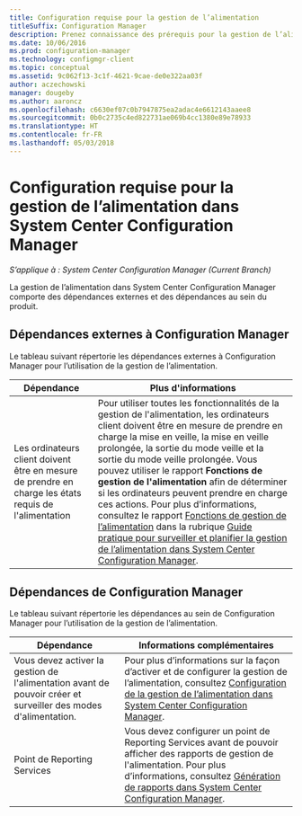 ```yaml
---
title: Configuration requise pour la gestion de l’alimentation
titleSuffix: Configuration Manager
description: Prenez connaissance des prérequis pour la gestion de l’alimentation dans System Center Configuration Manager.
ms.date: 10/06/2016
ms.prod: configuration-manager
ms.technology: configmgr-client
ms.topic: conceptual
ms.assetid: 9c062f13-3c1f-4621-9cae-de0e322aa03f
author: aczechowski
manager: dougeby
ms.author: aaroncz
ms.openlocfilehash: c6630ef07c0b7947875ea2adac4e6612143aaee8
ms.sourcegitcommit: 0b0c2735c4ed822731ae069b4cc1380e89e78933
ms.translationtype: HT
ms.contentlocale: fr-FR
ms.lasthandoff: 05/03/2018
---
```

# <a name="prerequisites-for-power-management-in-system-center-configuration-manager"></a>Configuration requise pour la gestion de l’alimentation dans System Center Configuration Manager

*S’applique à : System Center Configuration Manager (Current Branch)*

La gestion de l’alimentation dans System Center Configuration Manager comporte des dépendances externes et des dépendances au sein du produit.  

## <a name="dependencies-external-to-configuration-manager"></a>Dépendances externes à Configuration Manager  
 Le tableau suivant répertorie les dépendances externes à Configuration Manager pour l’utilisation de la gestion de l’alimentation.  

|Dépendance|Plus d'informations|  
|----------------|----------------------|  
|Les ordinateurs client doivent être en mesure de prendre en charge les états requis de l'alimentation|Pour utiliser toutes les fonctionnalités de la gestion de l'alimentation, les ordinateurs client doivent être en mesure de prendre en charge la mise en veille, la mise en veille prolongée, la sortie du mode veille et la sortie du mode veille prolongée. Vous pouvez utiliser le rapport **Fonctions de gestion de l'alimentation** afin de déterminer si les ordinateurs peuvent prendre en charge ces actions. Pour plus d’informations, consultez le rapport [Fonctions de gestion de l’alimentation](../../../../core/clients/manage/power/monitor-and-plan-for-power-management.md#BKMK_Capabilites) dans la rubrique [Guide pratique pour surveiller et planifier la gestion de l’alimentation dans System Center Configuration Manager](../../../../core/clients/manage/power/monitor-and-plan-for-power-management.md).|  

## <a name="configuration-manager-dependencies"></a>Dépendances de Configuration Manager  
 Le tableau suivant répertorie les dépendances au sein de Configuration Manager pour l’utilisation de la gestion de l’alimentation.  

|Dépendance|Informations complémentaires|  
|----------------|----------------------|  
|Vous devez activer la gestion de l'alimentation avant de pouvoir créer et surveiller des modes d'alimentation.|Pour plus d’informations sur la façon d’activer et de configurer la gestion de l’alimentation, consultez [Configuration de la gestion de l’alimentation dans System Center Configuration Manager](../../../../core/clients/manage/power/configuring-power-management.md).|  
|Point de Reporting Services|Vous devez configurer un point de Reporting Services avant de pouvoir afficher des rapports de gestion de l'alimentation. Pour plus d’informations, consultez [Génération de rapports dans System Center Configuration Manager](../../../../core/servers/manage/reporting.md).|  

